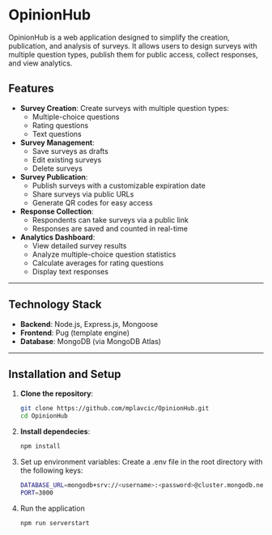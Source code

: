# OpinionHub

OpinionHub is a web application designed to simplify the creation, publication, and analysis of surveys. It allows users to design surveys with multiple question types, publish them for public access, collect responses, and view analytics.

## Features

- **Survey Creation**: Create surveys with multiple question types:
  - Multiple-choice questions
  - Rating questions
  - Text questions
- **Survey Management**:
  - Save surveys as drafts
  - Edit existing surveys
  - Delete surveys
- **Survey Publication**:
  - Publish surveys with a customizable expiration date
  - Share surveys via public URLs
  - Generate QR codes for easy access
- **Response Collection**:
  - Respondents can take surveys via a public link
  - Responses are saved and counted in real-time
- **Analytics Dashboard**:
  - View detailed survey results
  - Analyze multiple-choice question statistics
  - Calculate averages for rating questions
  - Display text responses

---

## Technology Stack

- **Backend**: Node.js, Express.js, Mongoose
- **Frontend**: Pug (template engine)
- **Database**: MongoDB (via MongoDB Atlas)

---

## Installation and Setup

1. **Clone the repository**:
   ```bash
   git clone https://github.com/mplavcic/OpinionHub.git
   cd OpinionHub
   ```

2. **Install dependecies**:
   ```bash
   npm install
   ```
3. Set up environment variables: Create a .env file in the root directory with the following keys:
   ```bash
   DATABASE_URL=mongodb+srv://<username>:<password>@cluster.mongodb.net/OpinionHub?retryWrites=true&w=majority
   PORT=3000
   ```
4. Run the application
   ```bash
   npm run serverstart
   ```
